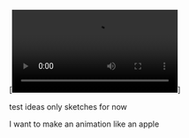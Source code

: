 [![Watch the video](./img/videoMp4.mp4)]

test ideas only sketches for now 

I want to make an animation like an apple 